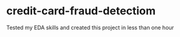 # credit-card-fraud-detectiom
Tested my EDA skills and  created this  project in less than one hour
